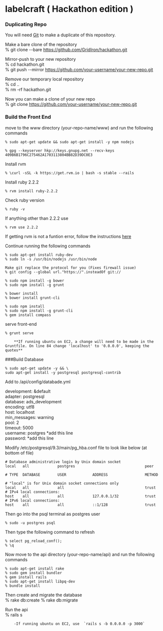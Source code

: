 # labelcraft ( Hackathon edition )

### Duplicating Repo  

You will need [Git][git] to make a duplicate of this repository. 

Make a bare clone of the repository  
	% git clone --bare https://github.com/GridIron/hackathon.git

Mirror-push to your new repository  
	% cd hackathon.git  
	% git push --mirror https://github.com/your-username/your-new-repo.git

Remove our temporary local repository  
	% cd ..  
	% rm -rf hackathon.git 

Now you can make a clone of your new repo  
	% git clone https://github.com/your-username/your-new-repo.git 



### Build the Front End
move to the www directory (your-repo-name/www) and run the following commands

	% sudo apt-get update && sudo apt-get install -y npm nodejs

	% gpg --keyserver hkp://keys.gnupg.net --recv-keys 409B6B1796C275462A1703113804BB82D39DC0E3

Install rvm  

	% \curl -sSL -k https://get.rvm.io | bash -s stable --rails

	
Install ruby 2.2.2  

	% rvm install ruby-2.2.2

Check ruby version  

	% ruby -v

If anything other than 2.2.2 use  

	% rvm use 2.2.2

If getting rvm is not a funtion error, follow the instructions [here][rvm]

Continue running the following commands

	% sudo apt-get install ruby-dev
	% sudo ln -s /usr/bin/nodejs /usr/bin/node

	Make git replace the protocol for you (Fixes firewall issue)
	% git config --global url."https://".insteadOf git://

	% sudo npm install -g bower
	% sudo npm install -g grunt

	% bower install
	% bower install grunt-cli

	% sudo npm install
	% sudo npm install -g grunt-cli
	% gem install compass
	
serve front-end  

	% grunt serve	

		**If running ubuntu on EC2, a change will need to be made in the Gruntfile. On line 84 change 'localhost' to '0.0.0.0', keeping the quotes**

###Build Database

	% sudo apt-get update -y && \
  	sudo apt-get install -y postgresql postgresql-contrib

Add to /api/config/databade.yml  

  development: &default  
  adapter: postgresql  
  database: ads_development  
  encoding: utf8  
  host: localhost  
  min_messages: warning  
  pool: 2  
  timeout: 5000  
  username: postgres 						*add this line  
  password:									*add this line  

Modify /etc/postgresql/9.3/main/pg_hba.conf file to look like below (at bottom of file)  

	# Database administrative login by Unix domain socket
	local   all             postgres                                peer

	# TYPE  DATABASE        USER            ADDRESS                 METHOD

	# "local" is for Unix domain socket connections only
	local   all             all                                     trust
	# IPv4 local connections:
	host    all             all             127.0.0.1/32            trust
	# IPv6 local connections:
	host    all             all             ::1/128                 trust

Then go into the psql terminal as postgres user  

	% sudo -u postgres psql

Then type the following command to refresh  

	% select pg_reload_conf();
	% \q

Now move to the api directory (your-repo-name/api) and run the following commands  

	% sudo apt-get install rake
	% sudo gem install bundler
	% gem install rails 
	% sudo apt-get install libpq-dev
	% bundle install

Then create and migrate the database  
  	% rake db:create
  	% rake db:migrate

 Run the api  
	% rails s
		
		-If running ubuntu on EC2, use  `rails s -b 0.0.0.0 -p 3000`

[git]: https://git-scm.com/book/en/v2/Getting-Started-Installing-Git
[rvm]: https://rvm.io/integration/gnome-terminal
